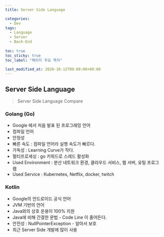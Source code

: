 ```yaml
---
title: Server Side Language

categories:
  - Dev
tags:
  - Language
  - Server
  - Back-End
  
toc: true
toc_sticky: true
toc_label: "페이지 주요 목차"

last_modified_at: 2020-10-12T09:00:00+09:00
---
```


## Server Side Language ##

> Server Side Language Compare

### Golang (Go) ###

- Google 에서 처음 발표 된 프로그래밍 언어
- 컴파일 언어
- 안정성
- 빠른 속도 : 컴파일 언어라 실행 속도가 빠르다.
- 가독성 : Learning Curve가 작다.
- 멀티프로세싱 : go 키워드로 스레드 활성화
- Used Environment : 분산 네트워크 환경, 클라우드 서비스, 웹 서버, 유틸 프로그램
- Used Service : Kubernetes, Netflix, docker, twitch

### Kotlin ###

- Google의 안드로이드 공식 언어
- JVM 기반의 언어
- Java와의 상호 운용이 100% 지원
- Java에 비해 간결한 문법 - Code Line 이 줄어든다.
- 안전성 : NullPointerException - 알아서 보호
- 최근 Server Side 개발에 많이 사용
